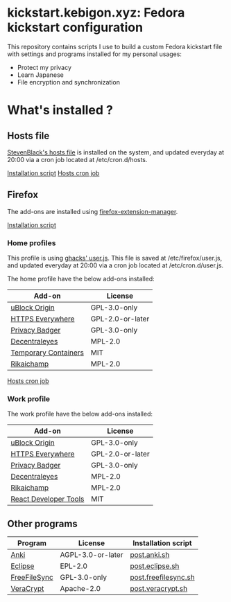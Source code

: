 # kickstart.kebigon.xyz: Fedora kickstart configuration

This repository contains scripts I use to build a custom Fedora kickstart file with settings and programs installed for my personal usages:
* Protect my privacy
* Learn Japanese
* File encryption and synchronization


# What's installed ?

## Hosts file

[StevenBlack's hosts file](https://github.com/StevenBlack/hosts) is installed on the system, and updated everyday at 20:00 via a cron job located at /etc/cron.d/hosts.

[Installation script](_includes/post.hosts.sh)
[Hosts cron job](config/hosts.cron)

## Firefox

The add-ons are installed using [firefox-extension-manager](https://github.com/NicolasBernaerts/ubuntu-scripts).

[Installation script](_includes/post.firefox.sh)

### Home profiles

This profile is using [ghacks' user.js](https://github.com/ghacksuserjs/ghacks-user.js). This file is saved at /etc/firefox/user.js, and updated everyday at 20:00 via a cron job located at /etc/cron.d/user.js.

The home profile have the below add-ons installed:

| Add-on                                                                                | License          |
| ------------------------------------------------------------------------------------- | ---------------- |
| [uBlock Origin](https://addons.mozilla.org/firefox/addon/ublock-origin)               | GPL-3.0-only     |
| [HTTPS Everywhere](https://addons.mozilla.org/firefox/addon/https-everywhere)         | GPL-2.0-or-later |
| [Privacy Badger](https://addons.mozilla.org/firefox/addon/privacy-badger17)           | GPL-3.0-only     |
| [Decentraleyes](https://addons.mozilla.org/firefox/addon/decentraleyes)               | MPL-2.0          |
| [Temporary Containers](https://addons.mozilla.org/firefox/addon/temporary-containers) | MIT              |
| [Rikaichamp](https://addons.mozilla.org/firefox/addon/rikaichamp)                     | MPL-2.0          |

[Hosts cron job](config/user.js.cron)

### Work profile

The work profile have the below add-ons installed:

| Add-on                                                                                | License          |
| ------------------------------------------------------------------------------------- | ---------------- |
| [uBlock Origin](https://addons.mozilla.org/firefox/addon/ublock-origin)               | GPL-3.0-only     |
| [HTTPS Everywhere](https://addons.mozilla.org/firefox/addon/https-everywhere)         | GPL-2.0-or-later |
| [Privacy Badger](https://addons.mozilla.org/firefox/addon/privacy-badger17)           | GPL-3.0-only     |
| [Decentraleyes](https://addons.mozilla.org/firefox/addon/decentraleyes)               | MPL-2.0          |
| [Rikaichamp](https://addons.mozilla.org/firefox/addon/rikaichamp)                     | MPL-2.0          |
| [React Developer Tools](https://addons.mozilla.org/firefox/addon/react-devtools)      | MIT              |

## Other programs

| Program                                  | License           | Installation script                                    |
| ---------------------------------------- | ----------------- | ------------------------------------------------------ |
| [Anki](https://apps.ankiweb.net)         | AGPL-3.0-or-later | [post.anki.sh](_includes/post.anki.sh)                 |
| [Eclipse](https://www.eclipse.org/)      | EPL-2.0           | [post.eclipse.sh](_includes/post.eclipse.sh)           |
| [FreeFileSync](https://freefilesync.org) | GPL-3.0-only      | [post.freefilesync.sh](_includes/post.freefilesync.sh) |
| [VeraCrypt](https://www.veracrypt.fr)    | Apache-2.0        | [post.veracrypt.sh](_includes/post.veracrypt.sh)       |
